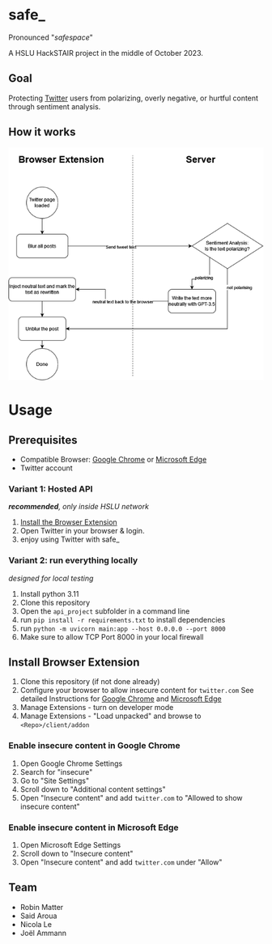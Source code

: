 # safe_
Pronounced "_safespace_"

A HSLU HackSTAIR project in the middle of October 2023.

## Goal
Protecting [Twitter](https://twitter.com) users from polarizing, overly negative, or hurtful content through sentiment analysis.

## How it works

![How it works](assets/howitworks.png)

# Usage

## Prerequisites
- Compatible Browser: [Google Chrome](https://www.google.com/chrome/) or [Microsoft Edge](https://www.microsoft.com/en-us/edge/download)
- Twitter account

### Variant 1: Hosted API
_**recommended**, only inside HSLU network_

1. [Install the Browser Extension](#install-browser-extension)
2. Open Twitter in your browser & login.
3. enjoy using Twitter with safe_


### Variant 2: run everything locally
_designed for local testing_

1. Install python 3.11
2. Clone this repository
3. Open the `api_project` subfolder in a command line
4. run `pip install -r requirements.txt` to install dependencies
5. run `python -m uvicorn main:app --host 0.0.0.0 --port 8000`
6. Make sure to allow TCP Port 8000 in your local firewall

## Install Browser Extension
1. Clone this repository (if not done already)
2. Configure your browser to allow insecure content for `twitter.com`
See detailed Instructions for [Google Chrome](#enable-insecure-content-in-google-chrome) and [Microsoft Edge](#enable-insecure-content-in-microsoft-edge)
3. Manage Extensions - turn on developer mode
4. Manage Extensions - "Load unpacked" and browse to `<Repo>/client/addon`

### Enable insecure content in Google Chrome
1. Open Google Chrome Settings
2. Search for "insecure"
3. Go to "Site Settings"
4. Scroll down to "Additional content settings"
5. Open "Insecure content" and add `twitter.com` to "Allowed to show insecure content"

### Enable insecure content in Microsoft Edge
1. Open Microsoft Edge Settings
2. Scroll down to "Insecure content"
3. Open "Insecure content" and add `twitter.com` under "Allow"

## Team
- Robin Matter
- Said Aroua
- Nicola Le
- Joël Ammann